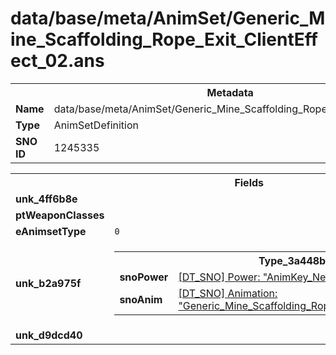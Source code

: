 <h1>data/base/meta/AnimSet/Generic_Mine_Scaffolding_Rope_Exit_ClientEffect_02.ans</h1><table><tr><th colspan="100%">Metadata</th></tr><tr><td><b>Name</b></td><td>data/base/meta/AnimSet/Generic_Mine_Scaffolding_Rope_Exit_ClientEffect_02.ans</td></tr><tr><td><b>Type</b></td><td>AnimSetDefinition</td></tr><tr><td><b>SNO ID</b></td><td>1245335</td></tr></table>

<table><tr><th colspan="100%">Fields</th></tr><tr><td><b>unk_4ff6b8e</b></td><td></td></tr><tr><td><b>ptWeaponClasses</b></td><td></td></tr><tr><td><b>eAnimsetType</b></td><td><code>0</code></td></tr><tr><td><b>unk_b2a975f</b></td><td><table><tr><th colspan="100%">Type_3a448b70</th></tr><tr><td><b>snoPower</b></td><td><a href="..\Power\AnimKey_Neutral.pow.md">[DT_SNO] Power: "AnimKey_Neutral"</a></td></tr><tr><td><b>snoAnim</b></td><td><a href="..\Anim\Generic_Mine_Scaffolding_Rope_Exit_ClientEffect_02_Neutral.ani.md">[DT_SNO] Animation: "Generic_Mine_Scaffolding_Rope_Exit_ClientEffect_02_Neutral"</a></td></tr></table>


</td></tr><tr><td><b>unk_d9dcd40</b></td><td></td></tr></table>

